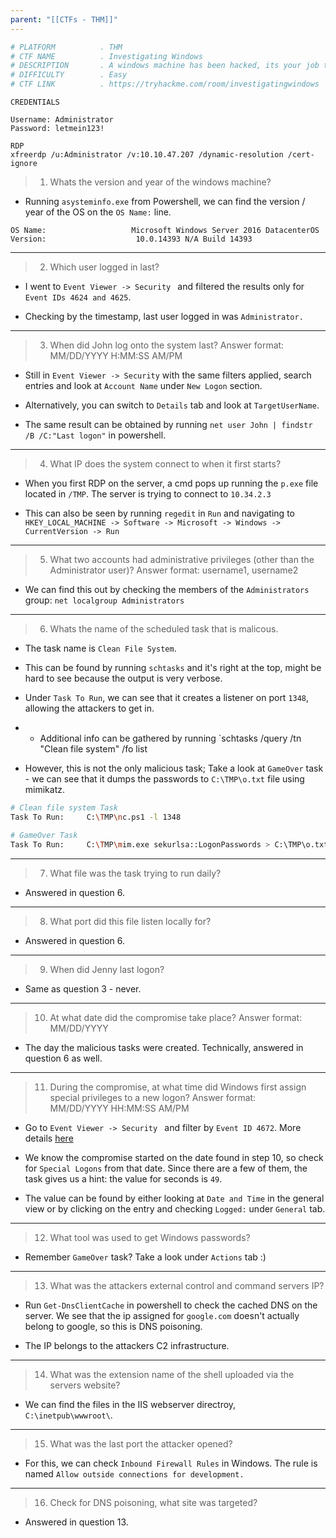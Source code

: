 ```yaml
---
parent: "[[CTFs - THM]]"
---
```

```bash
# PLATFORM          . THM
# CTF NAME          . Investigating Windows
# DESCRIPTION       . A windows machine has been hacked, its your job to go investigate this windows machine and find clues to what the hacker might have done.
# DIFFICULTY        . Easy
# CTF LINK          . https://tryhackme.com/room/investigatingwindows
```

```
CREDENTIALS

Username: Administrator  
Password: letmein123!

RDP
xfreerdp /u:Administrator /v:10.10.47.207 /dynamic-resolution /cert-ignore 
```


> 1. Whats the version and year of the windows machine?

- Running `asysteminfo.exe` from Powershell, we can find the version / year of the OS on the `OS Name:` line.

`OS Name:                   Microsoft Windows Server 2016 DatacenterOS Version:                    10.0.14393 N/A Build 14393                `

_____


> 2. Which user logged in last?

- I went to `Event Viewer -> Security ` and filtered the results only for `Event IDs 4624 and 4625`.

- Checking by the timestamp, last user logged in was `Administrator.`

____

> 3. When did John log onto the system last?
  Answer format: MM/DD/YYYY H:MM:SS AM/PM

- Still in `Event Viewer -> Security` with the same filters applied, search entries and look at `Account Name` under `New Logon` section.

- Alternatively, you can switch to `Details` tab and look at `TargetUserName`.

- The same result can be obtained by running `net user John | findstr /B /C:"Last logon"` in powershell.

____

> 4. What IP does the system connect to when it first starts?

- When you first RDP on the server, a cmd pops up running the `p.exe` file located in `/TMP`. The server is trying to connect to `10.34.2.3`

-  This can also be seen by running `regedit` in `Run` and navigating to `HKEY_LOCAL_MACHINE -> Software -> Microsoft -> Windows -> CurrentVersion -> Run`

____

> 5. What two accounts had administrative privileges (other than the Administrator user)?
     Answer format: username1, username2

- We can find this out by checking the members of the `Administrators` group: `net localgroup Administrators`

____

> 6. Whats the name of the scheduled task that is malicous.

- The task name is `Clean File System`. 

- This can be found by running `schtasks` and it's right at the top, might be hard to see because the output is very verbose.

- Under `Task To Run`, we can see that it creates a listener on port `1348`, allowing the attackers to get in.

- - Additional info can be gathered by running `schtasks /query /tn "Clean file system" /fo list 

- However, this is not the only malicious task; Take a look at `GameOver` task - we can see that it dumps the passwords to `C:\TMP\o.txt` file using mimikatz.

```bash
# Clean file system Task
Task To Run:     C:\TMP\nc.ps1 -l 1348 

# GameOver Task
Task To Run:     C:\TMP\mim.exe sekurlsa::LogonPasswords > C:\TMP\o.txt 
```

____

> 7. What file was the task trying to run daily?

- Answered in question 6.

____

> 8. What port did this file listen locally for?

- Answered in question 6.

_____

> 9. When did Jenny last logon?

- Same as question 3 - never.

__________

> 10. At what date did the compromise take place?
  Answer format: MM/DD/YYYY

- The day the malicious tasks were created. Technically, answered in question 6 as well.

___

> 11. During the compromise, at what time did Windows first assign special privileges to a new logon?
	  Answer format: MM/DD/YYYY HH:MM:SS AM/PM

- Go to `Event Viewer -> Security ` and filter by `Event ID 4672`. More details [here](https://learn.microsoft.com/en-us/windows/security/threat-protection/auditing/event-4672)

- We know the compromise started on the date found in step 10, so check for `Special Logons` from that date. Since there are a few of them, the task gives us a hint: the value for seconds is `49`.

- The value can be found by either looking at `Date and Time` in the general view or by clicking on the entry and checking `Logged:` under `General` tab.

_____

> 12. What tool was used to get Windows passwords?

- Remember `GameOver` task? Take a look under `Actions` tab :) 

_____

> 13. What was the attackers external control and command servers IP?

- Run `Get-DnsClientCache` in powershell to check the cached DNS on the server. We see that the ip assigned for `google.com` doesn't actually belong to google, so this is DNS poisoning. 

- The IP belongs to the attackers C2 infrastructure.

-----

> 14. What was the extension name of the shell uploaded via the servers website?

- We can find the files in the IIS webserver directroy, `C:\inetpub\wwwroot\`. 

------

> 15. What was the last port the attacker opened?

- For this, we can check `Inbound Firewall Rules` in Windows. The rule is named `Allow outside connections for development.`

-------

> 16. Check for DNS poisoning, what site was targeted?

- Answered in question 13.